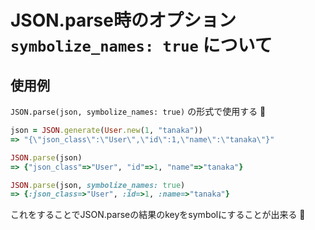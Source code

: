# JSON.parse時のオプション `symbolize_names: true` について

## 使用例

`JSON.parse(json, symbolize_names: true)` の形式で使用する :memo:

```ruby
json = JSON.generate(User.new(1, "tanaka"))
=> "{\"json_class\":\"User\",\"id\":1,\"name\":\"tanaka\"}"

JSON.parse(json)
=> {"json_class"=>"User", "id"=>1, "name"=>"tanaka"}

JSON.parse(json, symbolize_names: true)
=> {:json_class=>"User", :id=>1, :name=>"tanaka"}
```

これをすることでJSON.parseの結果のkeyをsymbolにすることが出来る :memo: